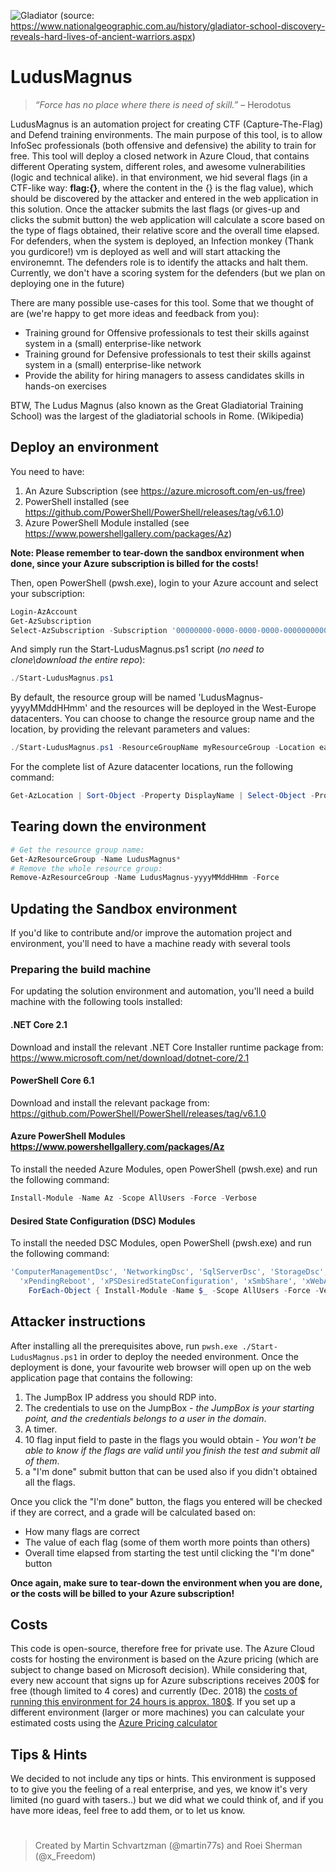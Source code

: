 ![Gladiator](https://natgeo.imgix.net/factsheets/thumbnails/GladiatorSchool.jpg?auto=compress,format&w=1024&h=560&fit=crop)
(source: https://www.nationalgeographic.com.au/history/gladiator-school-discovery-reveals-hard-lives-of-ancient-warriors.aspx)

# LudusMagnus

> _“Force has no place where there is need of skill.”_ – Herodotus 

LudusMagnus is an automation project for creating CTF (Capture-The-Flag) and Defend training environments.
The main purpose of this tool, is to allow InfoSec professionals (both offensive and defensive) the ability to train for free.
This tool will deploy a closed network in Azure Cloud, that contains different Operating system, different roles, and awesome vulnerabilities (logic and technical alike). in that environment, we hid several flags (in a CTF-like way: __flag:{}__, where the content in the {} is the flag value), which should be discovered by the attacker and entered in the web application in this solution. Once the attacker submits the last flags (or gives-up and clicks the submit button) the web application will calculate a score based on the type of flags obtained, their relative score and the overall time elapsed.
For defenders, when the system is deployed, an Infection monkey (Thank you gurdicore!) vm is deployed as well and will start attacking the environemnt. The defenders role is to identify the attacks and halt them. Currently, we don't have a scoring system for the defenders (but we plan on deploying one in the future)

There are many possible use-cases for this tool. Some that we thought of are (we're happy to get more ideas and feedback from you):
* Training ground for Offensive professionals to test their skills against system in a (small) enterprise-like network
* Training ground for Defensive professionals to test their skills against system in a (small) enterprise-like network
* Provide the ability for hiring managers to assess candidates skills in hands-on exercises

BTW, The Ludus Magnus (also known as the Great Gladiatorial Training School) was the largest of the gladiatorial schools in Rome. (Wikipedia)


## Deploy an environment

You need to have:

1. An Azure Subscription (see <https://azure.microsoft.com/en-us/free>)
2. PowerShell installed (see <https://github.com/PowerShell/PowerShell/releases/tag/v6.1.0>)
3. Azure PowerShell Module installed (see <https://www.powershellgallery.com/packages/Az>)

**Note: Please remember to tear-down the sandbox environment when done, since your Azure subscription is billed for the costs!**

Then, open PowerShell (pwsh.exe), login to your Azure account and select your subscription:

```powershell
Login-AzAccount
Get-AzSubscription
Select-AzSubscription -Subscription '00000000-0000-0000-0000-000000000000'
```

And simply run the Start-LudusMagnus.ps1 script (*no need to clone\download the entire repo*):

```powershell
./Start-LudusMagnus.ps1
```

By default, the resource group will be named 'LudusMagnus-yyyyMMddHHmm' and the resources will be deployed in the West-Europe datacenters.
You can choose to change the resource group name and the location, by providing the relevant parameters and values:

```powershell
./Start-LudusMagnus.ps1 -ResourceGroupName myResourceGroup -Location eastus
```

For the complete list of Azure datacenter locations, run the following command:

```powershell
Get-AzLocation | Sort-Object -Property DisplayName | Select-Object -Property DisplayName, Location
```

## Tearing down the environment

```powershell
# Get the resource group name:
Get-AzResourceGroup -Name LudusMagnus*
# Remove the whole resource group:
Remove-AzResourceGroup -Name LudusMagnus-yyyyMMddHHmm -Force
```

## Updating the Sandbox environment

If you'd like to contribute and/or improve the automation project and environment, you'll need to have a machine ready with several tools

### Preparing the build machine

For updating the solution environment and automation, you'll need a build machine with the following tools installed:

#### .NET Core 2.1

Download and install the relevant .NET Core Installer runtime package from:
<https://www.microsoft.com/net/download/dotnet-core/2.1>

#### PowerShell Core 6.1

Download and install the relevant package from: <https://github.com/PowerShell/PowerShell/releases/tag/v6.1.0>

#### Azure PowerShell Modules <https://www.powershellgallery.com/packages/Az>

To install the needed Azure Modules, open PowerShell (pwsh.exe) and run the following command:

```powershell
Install-Module -Name Az -Scope AllUsers -Force -Verbose
```

#### Desired State Configuration (DSC) Modules

To install the needed DSC Modules, open PowerShell (pwsh.exe) and run the following command:

```powershell
'ComputerManagementDsc', 'NetworkingDsc', 'SqlServerDsc', 'StorageDsc', 'xActiveDirectory', `
  'xPendingReboot', 'xPSDesiredStateConfiguration', 'xSmbShare', 'xWebAdministration' | 
    ForEach-Object { Install-Module -Name $_ -Scope AllUsers -Force -Verbose }
```
## Attacker instructions

After installing all the prerequisites above, run ```pwsh.exe ./Start-LudusMagnus.ps1``` in order to deploy the needed environment. 
Once the deployment is done, your favourite web browser will open up on the web application page that contains the following:
1. The JumpBox IP address you should RDP into.
2. The credentials to use on the JumpBox -  *the JumpBox is your starting point, and the credentials belongs to a user in the domain*.
3. A timer.
4. 10 flag input field to paste in the flags you would obtain - *You won't be able to know if the flags are valid until you finish the test and submit all of them*.
4. a "I'm done" submit button that can be used also if you didn't obtained all the flags.

Once you click the "I'm done" button, the flags you entered will be checked if they are correct, and a grade will be calculated based on:
- How many flags are correct
- The value of each flag (some of them worth more points than others)
- Overall time elapsed from starting the test until clicking the "I'm done" button

**Once again, make sure to tear-down the environment when you are done, or the costs will be billed to your Azure subscription!**

## Costs

This code is open-source, therefore free for private use. The Azure Cloud costs for hosting the environment is based on the Azure pricing (which are subject to change based on Microsoft decision).
While considering that, every new account that signs up for Azure subscriptions receives 200$ for free (though limited to 4 cores) and currently (Dec. 2018) the [costs of running this environment for 24 hours is approx. 180$](https://azure.com/e/1c65e397b7564bfe95e4c735f828e988).
If you set up a different environment (larger or more machines) you can calculate your estimated costs using the [Azure Pricing calculator](https://azure.microsoft.com/en-us/pricing/calculator/)

## Tips & Hints
We decided to not include any tips or hints.
This environment is supposed to to give you the feeling of a real enterprise, and yes, we know it's very limited (no guard with tasers..) but we did what we could think of, and if you have more ideas, feel free to add them, or to let us know.
#

> Created by Martin Schvartzman (@martin77s) and Roei Sherman (@x_Freedom)
